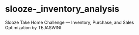 # slooze-_inventory_analysis
Slooze Take Home Challenge — Inventory, Purchase, and Sales Optimization by TEJASWINI

